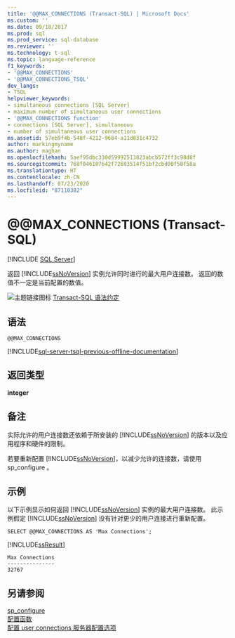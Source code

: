 ```yaml
---
title: '@@MAX_CONNECTIONS (Transact-SQL) | Microsoft Docs'
ms.custom: ''
ms.date: 09/18/2017
ms.prod: sql
ms.prod_service: sql-database
ms.reviewer: ''
ms.technology: t-sql
ms.topic: language-reference
f1_keywords:
- '@@MAX_CONNECTIONS'
- '@@MAX_CONNECTIONS_TSQL'
dev_langs:
- TSQL
helpviewer_keywords:
- simultaneous connections [SQL Server]
- maximum number of simultaneous user connections
- '@@MAX_CONNECTIONS function'
- connections [SQL Server], simultaneous
- number of simultaneous user connections
ms.assetid: 57eb9f4b-548f-4212-9684-a11d831c4732
author: markingmyname
ms.author: maghan
ms.openlocfilehash: 5aef95dbc330d59992513823abcb572ff3c98d8f
ms.sourcegitcommit: 768f046107642f72693514f51bf2cbd00f58f58a
ms.translationtype: HT
ms.contentlocale: zh-CN
ms.lasthandoff: 07/23/2020
ms.locfileid: "87110382"
---
```

# <a name="x40x40max_connections-transact-sql"></a>&#x40;&#x40;MAX_CONNECTIONS (Transact-SQL)
[!INCLUDE [SQL Server](../../includes/applies-to-version/sqlserver.md)]

  返回 [!INCLUDE[ssNoVersion](../../includes/ssnoversion-md.md)] 实例允许同时进行的最大用户连接数。 返回的数值不一定是当前配置的数值。  
  
 ![主题链接图标](../../database-engine/configure-windows/media/topic-link.gif "“主题链接”图标") [Transact-SQL 语法约定](../../t-sql/language-elements/transact-sql-syntax-conventions-transact-sql.md)  
  
## <a name="syntax"></a>语法  
  
```  
@@MAX_CONNECTIONS  
```  
  
[!INCLUDE[sql-server-tsql-previous-offline-documentation](../../includes/sql-server-tsql-previous-offline-documentation.md)]

## <a name="return-types"></a>返回类型
 **integer**  
  
## <a name="remarks"></a>备注  
 实际允许的用户连接数还依赖于所安装的 [!INCLUDE[ssNoVersion](../../includes/ssnoversion-md.md)] 的版本以及应用程序和硬件的限制。  
  
 若要重新配置 [!INCLUDE[ssNoVersion](../../includes/ssnoversion-md.md)]，以减少允许的连接数，请使用 sp_configure  。  
  
## <a name="examples"></a>示例  
 以下示例显示如何返回 [!INCLUDE[ssNoVersion](../../includes/ssnoversion-md.md)] 实例的最大用户连接数。 此示例假定 [!INCLUDE[ssNoVersion](../../includes/ssnoversion-md.md)] 没有针对更少的用户连接进行重新配置。  
  
```  
SELECT @@MAX_CONNECTIONS AS 'Max Connections';  
```  
  
 [!INCLUDE[ssResult](../../includes/ssresult-md.md)]  
  
```  
Max Connections  
---------------  
32767            
```  
  
## <a name="see-also"></a>另请参阅  
 [sp_configure](../../relational-databases/system-stored-procedures/sp-configure-transact-sql.md)   
 [配置函数](../../t-sql/functions/configuration-functions-transact-sql.md)   
 [配置 user connections 服务器配置选项](../../database-engine/configure-windows/configure-the-user-connections-server-configuration-option.md)  
  
  
